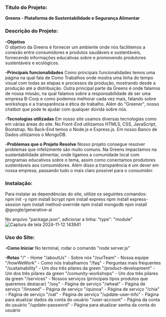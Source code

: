### Titulo do Projeto:
**Greens - Plataforma de Sustentabilidade e Segurança Alimentar**

### Descrição do Projeto:
**-Objetivo**    
      O objetivo da Greens é fornecer um ambiente onde nós facilitemos a conexão entre consumidores e produtos saudáveis e sustentáveis, fornecendo informações educativas sobre e promovendo produtores sustentáveis e ecológicos.
  
**-Principais funcionalidades**
    Como principais funcionalidades temos uma página na qual fala de Como Trabalhos onde mostra uma linha do tempo visual com todas as etapas e processos da produção, mostrando desde a produção até a distribuição. Outra principal parte da Greens é onde falamos de nossa missão, na qual falamos sobre a responsabilidade de ser uma empresa B-Corp e como podemos melhorar cada vez mais, falando sobre workshops e a transparência e ética do trabalho. Além do "Greener", nosso chatbot que pode te ajudar com qualquer dúvida sobre nós.
  
**-Tecnologias utilizadas**
    Em nosso site usamos diversas tecnologias como em várias áreas do site.
    No Front-End utilizamos HTML5, CSS, JavaScript, Bootstrap.
    No Back-End temos o Node.js e Express.js.
    Em nosso Banco de Dados utilizamos o MongoDB.
  
**-Problemas que o Projeto Resolve**
    Nosso projeto consegue resolver problemas que infelizmente são muito comuns. Na Greens impactamos na sustentabilidade alimentar, onde ligamos a comunidade local com programas educativos sobre o tema, assim como conectamos produtores sustentáveis aos consumidores. Além disso a transparência é um dever em nossa empresa, passando tudo o mais claro possível para o consumidor.

### Instalação:
Para instalar as dependências do site, utilize os seguintes comandos:   
    npm init -y
    npm install bcrypt
    npm install express
    npm install express-session
    npm install method-override
    npm install mongodb
    npm install @google/generative-ai
    
No arquivo "package.json", adicionar a linha:
  "type": "module"
  ![Captura de tela 2024-11-12 143941](https://github.com/user-attachments/assets/cd8f7943-9f45-4252-9476-7e61d7b39eeb)

### Uso do Site:
**-Como Iniciar**
    No terminal, rodar o comando "node server.js" 

**-Rotas**
    "/" - Home
    "/aboutUs" - Sobre nós
    "/ourTeam" - Nossa equipe
    "/howWeWork" - Como nós trabalhamos
    "/faq" - Perguntas mais frequentes
    "/sustainability" - Um dos três pilares da green
    "/product-development" - Um dos três pilares da green
    "/comunity-workshops" - Um dos três pilares da green
    "/services" - Nossos serviços (principais tipos produtos que queremos destacar)
    "/soy" - Página de serviço
    "/wheat" - Página de serviço
    "/linseed" - Página de serviço
    "/quinoa" - Página de serviço
    "/chia" - Página de serviço
    "/oat" - Página de serviço
    "/update-user-info" - Página para atualizar dados da conta do usuário
    "/user-account" - Página da conta do usuário
    "/update-password" - Página para atualizar senha da conta do usuário





    
    
